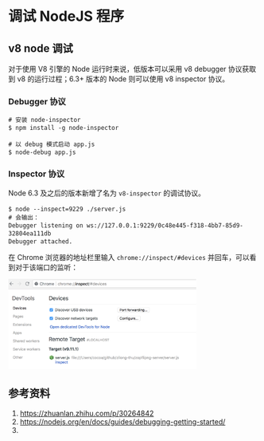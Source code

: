 # 调试 NodeJS 程序

## v8 node 调试

对于使用 V8 引擎的 Node 运行时来说，低版本可以采用 v8 debugger 协议获取到 v8 的运行过程；6.3+ 版本的 Node 则可以使用 v8 inspector 协议。

### Debugger 协议

```
# 安装 node-inspector
$ npm install -g node-inspector

# 以 debug 模式启动 app.js
$ node-debug app.js
```

### Inspector 协议

Node 6.3 及之后的版本新增了名为 `v8-inspector` 的调试协议。


```
$ node --inspect=9229 ./server.js
# 会输出：
Debugger listening on ws://127.0.0.1:9229/0c48e445-f318-4bb7-85d9-32804ea111db
Debugger attached.
```

在 Chrome 浏览器的地址栏里输入 `chrome://inspect/#devices` 并回车，可以看到对于该端口的监听：

<img src="./images/node-debug-01.png" style="width: 75%;">

## 参考资料

1. https://zhuanlan.zhihu.com/p/30264842
2. https://nodejs.org/en/docs/guides/debugging-getting-started/
3. 